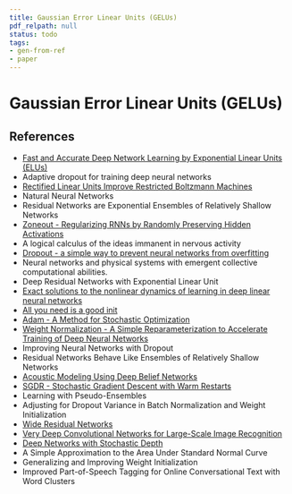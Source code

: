 ```yaml
---
title: Gaussian Error Linear Units (GELUs)
pdf_relpath: null
status: todo
tags:
- gen-from-ref
- paper
---
```


# Gaussian Error Linear Units (GELUs)

## References

- [Fast and Accurate Deep Network Learning by Exponential Linear Units (ELUs)](./fast-and-accurate-deep-network-learning-by-exponential-linear-units-elus.md)
- Adaptive dropout for training deep neural networks
- [Rectified Linear Units Improve Restricted Boltzmann Machines](./rectified-linear-units-improve-restricted-boltzmann-machines.md)
- Natural Neural Networks
- Residual Networks are Exponential Ensembles of Relatively Shallow Networks
- [Zoneout - Regularizing RNNs by Randomly Preserving Hidden Activations](./zoneout-regularizing-rnns-by-randomly-preserving-hidden-activations.md)
- A logical calculus of the ideas immanent in nervous activity
- [Dropout - a simple way to prevent neural networks from overfitting](./dropout-a-simple-way-to-prevent-neural-networks-from-overfitting.md)
- Neural networks and physical systems with emergent collective computational abilities.
- Deep Residual Networks with Exponential Linear Unit
- [Exact solutions to the nonlinear dynamics of learning in deep linear neural networks](./exact-solutions-to-the-nonlinear-dynamics-of-learning-in-deep-linear-neural-networks.md)
- [All you need is a good init](./all-you-need-is-a-good-init.md)
- [Adam - A Method for Stochastic Optimization](./adam-a-method-for-stochastic-optimization.md)
- [Weight Normalization - A Simple Reparameterization to Accelerate Training of Deep Neural Networks](./weight-normalization-a-simple-reparameterization-to-accelerate-training-of-deep-neural-networks.md)
- Improving Neural Networks with Dropout
- Residual Networks Behave Like Ensembles of Relatively Shallow Networks
- [Acoustic Modeling Using Deep Belief Networks](./acoustic-modeling-using-deep-belief-networks.md)
- [SGDR - Stochastic Gradient Descent with Warm Restarts](./sgdr-stochastic-gradient-descent-with-warm-restarts.md)
- Learning with Pseudo-Ensembles
- Adjusting for Dropout Variance in Batch Normalization and Weight Initialization
- [Wide Residual Networks](./wide-residual-networks.md)
- [Very Deep Convolutional Networks for Large-Scale Image Recognition](./very-deep-convolutional-networks-for-large-scale-image-recognition.md)
- [Deep Networks with Stochastic Depth](./deep-networks-with-stochastic-depth.md)
- A Simple Approximation to the Area Under Standard Normal Curve
- Generalizing and Improving Weight Initialization
- Improved Part-of-Speech Tagging for Online Conversational Text with Word Clusters

